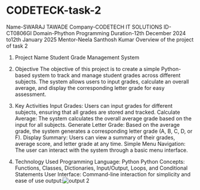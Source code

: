 # CODETECK-task-2
Name-SWARAJ TAWADE
Company-CODETECH IT SOLUTIONS
ID-CT0806GI
Domain-Phython Programming
Duration-12th December 2024 to12th January 2025
Mentor-Neela Santhosh Kumar
Overview of the project of task 2
1. Project Name
Student Grade Management System

2. Objective
The objective of this project is to create a simple Python-based system to track and manage student grades across different subjects. The system allows users to input grades, calculate an overall average, and display the corresponding letter grade for easy assessment.

3. Key Activities
Input Grades: Users can input grades for different subjects, ensuring that all grades are stored and tracked.
Calculate Average: The system calculates the overall average grade based on the input for all subjects.
Generate Letter Grade: Based on the average grade, the system generates a corresponding letter grade (A, B, C, D, or F).
Display Summary: Users can view a summary of their grades, average score, and letter grade at any time.
Simple Menu Navigation: The user can interact with the system through a basic menu interface.


4. Technology Used
Programming Language: Python
Python Concepts: Functions, Classes, Dictionaries, Input/Output, Loops, and Conditional Statements
User Interface: Command-line interaction for simplicity and ease of use
output:![output 2](https://github.com/user-attachments/assets/5a5f3bce-8305-4dd4-a0c0-05641e6d4f3c)

